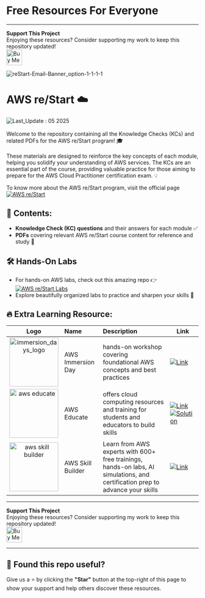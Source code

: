 # Free Resources For Everyone 

---

**Support This Project**  
Enjoying these resources? Consider supporting my work to keep this repository updated!  
<a href="https://www.paypal.com/ncp/payment/EW2SX774HUNAW" target="_blank"><img src="https://www.buymeacoffee.com/assets/img/custom_images/orange_img.png" alt="Buy Me a Coffee" style="height: 41px;"></a>



![reStart-Email-Banner_option-1-1-1-1](https://github.com/user-attachments/assets/7af63e79-f383-4795-b097-575237691ff4)

# AWS re/Start ☁️ 
![Last_Update : 05 2025](https://img.shields.io/badge/Last_Update-05--2025-brightgreen)
<br><br>
Welcome to the repository containing all the Knowledge Checks (KCs) and related PDFs for the AWS re/Start program! 🎓 
<br><br>
These materials are designed to reinforce the key concepts of each module, helping you solidify your understanding of AWS services. 
The KCs are an essential part of the course, providing valuable practice for those aiming to prepare for the AWS Cloud Practitioner certification exam. 💡

To know more about the AWS re/Start program, visit the official page <br>
[![AWS re/Start](https://img.shields.io/badge/AWS_re%2FStart-000?style=for-the-badge&logo=amazonwebservices&logoColor=000&color=ff9900)](https://aws.amazon.com/training/restart/)


## 📂 Contents:
- **Knowledge Check (KC) questions** and their answers for each module ✅
- **PDFs** covering relevant AWS re/Start course content for reference and study 📄

## 🛠️ Hands-On Labs  
- For hands-on AWS labs, check out this amazing repo 👉 [![AWS re/Start Labs](https://img.shields.io/badge/AWS_re%2FStart_Labs-000?style=for-the-badge&logo=amazonwebservices&logoColor=000&color=ff9900)](https://github.com/cbecerrae/aws-restart-labs)  
- Explore beautifully organized labs to practice and sharpen your skills 🚀


## 🔥 Extra Learning Resource:  


| Logo        | Name                                           | Description   | Link   |
| :----------: | :-------------------------------------------------------------------------------------- | :------------------------------------------------------------------------ | ---- |
| <img src="https://github.com/user-attachments/assets/1392b56a-4808-447e-9e34-8fb87ff20522" alt="immersion_days_logo" width="128" height="128">  | AWS Immersion Day | hands-on workshop covering foundational AWS concepts and best practices | [![Link](https://img.shields.io/badge/Link-000?style=for-the-badge&logo=amazonwebservices&logoColor=000&color=ff9900)](https://catalog.workshops.aws/general-immersionday/en-US/)     |
| <img src="https://github.com/user-attachments/assets/716b9d82-0363-4e7a-ab07-61aa94ed0165" alt="aws educate" width="128" height="128">             | AWS Educate | offers cloud computing resources and training for students and educators to build skills                                                               | [![Link](https://img.shields.io/badge/Link-000?style=for-the-badge&logo=amazonwebservices&logoColor=000&color=ff9900)](https://aws.amazon.com/education/awseducate/) [![Solution](https://img.shields.io/badge/Solution-000?style=for-the-badge&logo=amazonwebservices&logoColor=000&color=#238636)](https://github.com/debabrata2050/AWS-reStart/blob/main/AWS%20Educate/readme.md)     |
| <img src="https://github.com/user-attachments/assets/958d1b32-ca33-4d0b-8ad2-8807d7875ee1" alt="aws skill builder" width="128" height="128">             | AWS Skill Builder | Learn from AWS experts with 600+ free trainings, hands-on labs, AI simulations, and certification prep to advance your skills  | [![Link](https://img.shields.io/badge/Link-000?style=for-the-badge&logo=amazonwebservices&logoColor=000&color=ff9900)](https://skillbuilder.aws/)    |

---

**Support This Project**  
Enjoying these resources? Consider supporting my work to keep this repository updated!  
<a href="https://www.paypal.com/ncp/payment/EW2SX774HUNAW" target="_blank"><img src="https://www.buymeacoffee.com/assets/img/custom_images/orange_img.png" alt="Buy Me a Coffee" style="height: 41px;"></a>

----
## 🌟 Found this repo useful?
Give us a ⭐ by clicking the **"Star"** button at the top-right of this page to show your support and help others discover these resources.
